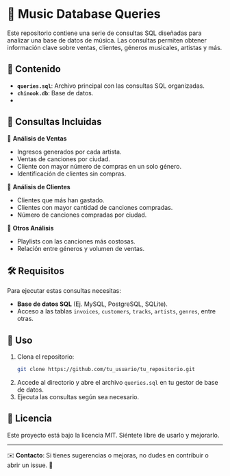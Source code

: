 # 🎵 Music Database Queries

Este repositorio contiene una serie de consultas SQL diseñadas para analizar una base de datos de música. Las consultas permiten obtener información clave sobre ventas, clientes, géneros musicales, artistas y más.

## 📂 Contenido

- **`queries.sql`**: Archivo principal con las consultas SQL organizadas.
- **`chinook.db`**: Base de datos.
- 
## 🚀 Consultas Incluidas

🔹 **Análisis de Ventas**
- Ingresos generados por cada artista.
- Ventas de canciones por ciudad.
- Cliente con mayor número de compras en un solo género.
- Identificación de clientes sin compras.

🔹 **Análisis de Clientes**
- Clientes que más han gastado.
- Clientes con mayor cantidad de canciones compradas.
- Número de canciones compradas por ciudad.

🔹 **Otros Análisis**
- Playlists con las canciones más costosas.
- Relación entre géneros y volumen de ventas.

## 🛠 Requisitos

Para ejecutar estas consultas necesitas:
- **Base de datos SQL** (Ej. MySQL, PostgreSQL, SQLite).
- Acceso a las tablas `invoices`, `customers`, `tracks`, `artists`, `genres`, entre otras.

## 📌 Uso

1. Clona el repositorio:
   ```bash
   git clone https://github.com/tu_usuario/tu_repositorio.git
   ```
2. Accede al directorio y abre el archivo `queries.sql` en tu gestor de base de datos.
3. Ejecuta las consultas según sea necesario.

## 📜 Licencia
Este proyecto está bajo la licencia MIT. Siéntete libre de usarlo y mejorarlo.

---
✉️ **Contacto**: Si tienes sugerencias o mejoras, no dudes en contribuir o abrir un issue. 🚀

